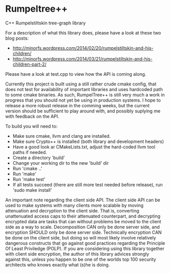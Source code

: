 Rumpeltree++
============

C++ Rumpelstiltskin tree-graph library

For a description of what this library does, please have a look at these two blog posts:

* http://minorfs.wordpress.com/2014/02/20/rumpelstiltskin-and-his-children/
* http://minorfs.wordpress.com/2014/03/21/rumpelstiltskin-and-his-children-part-2/

Please have a look at test.cpp to view how the API is  coming along.

Currently this project is built using a still rather crude cmake config, that does not
test for availability of important libraries and uses hardcoded path to some cmake binaries.
As such, RumpelTree++ is still very much a work in progress that you should not yet be using
in production systems. I hope to release a more robust release in the comming weeks, but the 
current version should be sufficient to play around with, and possibly suplying me with feedback 
on the API.

To build you will need to:

* Make sure cmake, llvm and clang are installed.
* Make sure Crypto++ is installed (both library and development headers)
* Have a good look ar CMakeLists.txt, adjust the hard-coded llvm tool paths if needed.
* Create a directory 'build'
* Change your working dir to the new 'build' dir
* Run 'cmake ..'
* Run 'make'
* Run 'make test'
* If all tests succeed (there are still more test needed before release), run 'sudo make install'

An important note regarding the client side API. The client side API can be used to make systems
with many clients more scalable by moving attenuation and decryption to the client side.
That is, converting unattenuated access caps to their attenuated counterpart, and decrypting encrypted data
are tasks that can without problems be moved to the client side as a way to scale. Decomposition CAN only be 
done server side, and encryption SHOULD only be done server side.
Technically encryption CAN be done on the client side, but doing so will most likely involve relatively dangerous
constructs that go against good practices regarding the Principle Of Least Priviledge (POLP). 
If you are considering using this library together with client side encryption, 
the author of this library advices strongly against this, unless you happen to be one of the worlds top 100 
security architects who knows exactly what (s)he is doing.

